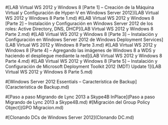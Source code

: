 ﻿#[LAB Virtual WS 2012 y Windows 8 [Parte 1] – Creación de la Máquina Virtual y Configuración de Hyper-V en Windows Server 2012](LAB Virtual WS 2012 y Windows 8 Parte 1.md)
#[LAB Virtual WS 2012 y Windows 8 [Parte 2] – Instalación y Configuración en Windows Server 2012 de los roles: Active Directory, DNS, DHCP](LAB Virtual WS 2012 y Windows 8 Parte 2.md)
#[LAB Virtual WS 2012 y Windows 8 [Parte 3] – Instalación y Configuración en Windows Server 2012 de Windows Deployment Services](LAB Virtual WS 2012 y Windows 8 Parte 3.md)
#[LAB Virtual WS 2012 y Windows 8 [Parte 4] – Agregando las imágenes de Windows 8 a WDS y haciendo el despliegue mediante la red](LAB Virtual WS 2012 y Windows 8 Parte 4.md)
#[LAB Virtual WS 2012 y Windows 8 [Parte 5] – Instalación y Configuración de Microsoft Deployment Toolkit 2012 (MDT) Update 1](LAB Virtual WS 2012 y Windows 8 Parte 5.md)

#[Windows Server 2012 Essentials – Característica de Backup](Caracteristica de Backup.md)

#[Paso a paso Migrando de Lync 2013 a Skype4B InPlace](Paso a paso Migrando de Lync 2013 a Skype4B.md)
#[Migración del Group Policy Object](GPO Migracion.md)

#[Clonando DCs de Windows Server 2012](Clonando DC.md)
